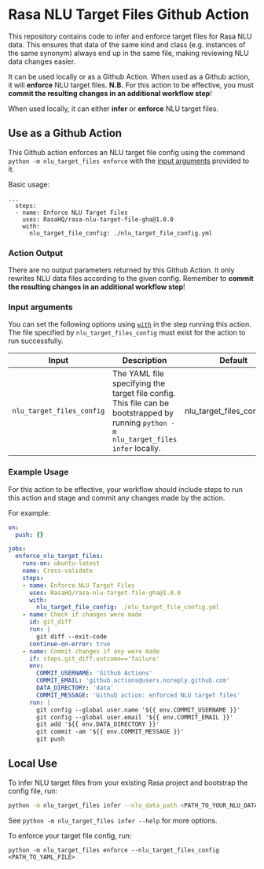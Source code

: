 # Rasa NLU Target Files Github Action
This repository contains code to infer and enforce target files for Rasa NLU data.
This ensures that data of the same kind and class (e.g. instances of the same synonym) always end
up in the same file, making reviewing NLU data changes easier.

It can be used locally or as a Github Action.
When used as a Github action, it will **enforce** NLU target files.
**N.B.** For this action to be effective, you must **commit the resulting changes in an additional workflow step**!

When used locally, it can either **infer** or **enforce** NLU target files.

## Use as a Github Action

This Github action enforces an NLU target file config using the command `python -m nlu_target_files enforce` with the [input arguments](#input-arguments) provided to it.

Basic usage:
```
...
  steps:
  - name: Enforce NLU Target Files
    uses: RasaHQ/rasa-nlu-target-file-gha@1.0.0
    with:
      nlu_target_file_config: ./nlu_target_file_config.yml
```

### Action Output

There are no output parameters returned by this Github Action. It only rewrites NLU data files according to the given config.
Remember to **commit the resulting changes in an additional workflow step**!


### Input arguments

You can set the following options using [`with`](https://docs.github.com/en/actions/reference/workflow-syntax-for-github-actions#jobsjob_idstepswith) in the step running this action. The file specified by `nlu_target_files_config` must exist for the action to run successfully.



|           Input            |                                                           Description                                                           |        Default         |
| -------------------------- | ------------------------------------------------------------------------------------------------------------------------------- | ---------------------- |
| `nlu_target_files_config`        | The YAML file specifying the target file config. This file can be bootstrapped by running `python -m nlu_target_files infer` locally. | nlu_target_files_config.yml |



### Example Usage

For this action to be effective, your workflow should include steps to run this action and
stage and commit any changes made by the action.

For example:
```yaml
on:
  push: {}

jobs:
  enforce_nlu_target_files:
    runs-on: ubuntu-latest
    name: Cross-validate
    steps:
    - name: Enforce NLU Target Files
      uses: RasaHQ/rasa-nlu-target-file-gha@1.0.0
      with:
        nlu_target_file_config: ./nlu_target_file_config.yml
    - name: Check if changes were made
      id: git_diff
      run: |
        git diff --exit-code
      continue-on-error: true
    - name: Commit changes if any were made
      if: steps.git_diff.outcome=='failure'
      env:
        COMMIT_USERNAME: 'Github Actions'
        COMMIT_EMAIL: 'github.actions@users.noreply.github.com'
        DATA_DIRECTORY: 'data'
        COMMIT_MESSAGE: 'Github action: enforced NLU target files'
      run: |
        git config --global user.name '${{ env.COMMIT_USERNAME }}'
        git config --global user.email '${{ env.COMMIT_EMAIL }}'
        git add '${{ env.DATA_DIRECTORY }}'
        git commit -am '${{ env.COMMIT_MESSAGE }}'
        git push
```


## Local Use

To infer NLU target files from your existing Rasa project and bootstrap the config file, run:

```bash
python -m nlu_target_files infer --nlu_data_path <PATH_TO_YOUR_NLU_DATA_DIR>
```

See `python -m nlu_target_files infer --help` for more options.

To enforce your target file config, run:

```
python -m nlu_target_files enforce --nlu_target_files_config <PATH_TO_YAML_FILE>
```
